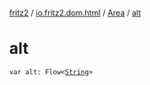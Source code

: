 [fritz2](../../index.md) / [io.fritz2.dom.html](../index.md) / [Area](index.md) / [alt](./alt.md)

# alt

`var alt: Flow<`[`String`](https://kotlinlang.org/api/latest/jvm/stdlib/kotlin/-string/index.html)`>`